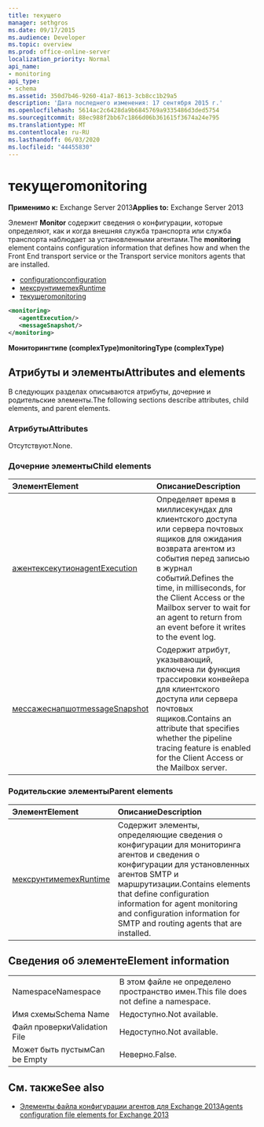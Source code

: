 ```yaml
---
title: текущего
manager: sethgros
ms.date: 09/17/2015
ms.audience: Developer
ms.topic: overview
ms.prod: office-online-server
localization_priority: Normal
api_name:
- monitoring
api_type:
- schema
ms.assetid: 350d7b46-9260-41a7-8613-3cb8cc1b29a5
description: 'Дата последнего изменения: 17 сентября 2015 г.'
ms.openlocfilehash: 5614ac2c6428da9b6845769a9335486d3ded5754
ms.sourcegitcommit: 88ec988f2bb67c1866d06b361615f3674a24e795
ms.translationtype: MT
ms.contentlocale: ru-RU
ms.lasthandoff: 06/03/2020
ms.locfileid: "44455830"
---
```

# <a name="monitoring"></a><span data-ttu-id="cf7f2-103">текущего</span><span class="sxs-lookup"><span data-stu-id="cf7f2-103">monitoring</span></span>
  
<span data-ttu-id="cf7f2-104">**Применимо к:** Exchange Server 2013</span><span class="sxs-lookup"><span data-stu-id="cf7f2-104">**Applies to:** Exchange Server 2013</span></span>
  
<span data-ttu-id="cf7f2-105">Элемент **Monitor** содержит сведения о конфигурации, которые определяют, как и когда внешняя служба транспорта или служба транспорта наблюдает за установленными агентами.</span><span class="sxs-lookup"><span data-stu-id="cf7f2-105">The **monitoring** element contains configuration information that defines how and when the Front End transport service or the Transport service monitors agents that are installed.</span></span> 
  
- [<span data-ttu-id="cf7f2-106">configuration</span><span class="sxs-lookup"><span data-stu-id="cf7f2-106">configuration</span></span>](configuration.md)  
- [<span data-ttu-id="cf7f2-107">мексрунтиме</span><span class="sxs-lookup"><span data-stu-id="cf7f2-107">mexRuntime</span></span>](mexruntime.md)  
- [<span data-ttu-id="cf7f2-108">текущего</span><span class="sxs-lookup"><span data-stu-id="cf7f2-108">monitoring</span></span>](monitoring.md)
  
```XML
<monitoring>
   <agentExecution/>
   <messageSnapshot/>
</monitoring>
```

<span data-ttu-id="cf7f2-109">**Мониторингтипе (complexType)**</span><span class="sxs-lookup"><span data-stu-id="cf7f2-109">**monitoringType (complexType)**</span></span>

## <a name="attributes-and-elements"></a><span data-ttu-id="cf7f2-110">Атрибуты и элементы</span><span class="sxs-lookup"><span data-stu-id="cf7f2-110">Attributes and elements</span></span>

<span data-ttu-id="cf7f2-111">В следующих разделах описываются атрибуты, дочерние и родительские элементы.</span><span class="sxs-lookup"><span data-stu-id="cf7f2-111">The following sections describe attributes, child elements, and parent elements.</span></span>
  
### <a name="attributes"></a><span data-ttu-id="cf7f2-112">Атрибуты</span><span class="sxs-lookup"><span data-stu-id="cf7f2-112">Attributes</span></span>

<span data-ttu-id="cf7f2-113">Отсутствуют.</span><span class="sxs-lookup"><span data-stu-id="cf7f2-113">None.</span></span>
  
### <a name="child-elements"></a><span data-ttu-id="cf7f2-114">Дочерние элементы</span><span class="sxs-lookup"><span data-stu-id="cf7f2-114">Child elements</span></span>

|<span data-ttu-id="cf7f2-115">**Элемент**</span><span class="sxs-lookup"><span data-stu-id="cf7f2-115">**Element**</span></span>|<span data-ttu-id="cf7f2-116">**Описание**</span><span class="sxs-lookup"><span data-stu-id="cf7f2-116">**Description**</span></span>|
|:-----|:-----|
|[<span data-ttu-id="cf7f2-117">ажентексекутион</span><span class="sxs-lookup"><span data-stu-id="cf7f2-117">agentExecution</span></span>](agentexecution.md) <br/> |<span data-ttu-id="cf7f2-118">Определяет время в миллисекундах для клиентского доступа или сервера почтовых ящиков для ожидания возврата агентом из события перед записью в журнал событий.</span><span class="sxs-lookup"><span data-stu-id="cf7f2-118">Defines the time, in milliseconds, for the Client Access or the Mailbox server to wait for an agent to return from an event before it writes to the event log.</span></span>  <br/> |
|[<span data-ttu-id="cf7f2-119">мессажеснапшот</span><span class="sxs-lookup"><span data-stu-id="cf7f2-119">messageSnapshot</span></span>](messagesnapshot.md) <br/> |<span data-ttu-id="cf7f2-120">Содержит атрибут, указывающий, включена ли функция трассировки конвейера для клиентского доступа или сервера почтовых ящиков.</span><span class="sxs-lookup"><span data-stu-id="cf7f2-120">Contains an attribute that specifies whether the pipeline tracing feature is enabled for the Client Access or the Mailbox server.</span></span>  <br/> |
   
### <a name="parent-elements"></a><span data-ttu-id="cf7f2-121">Родительские элементы</span><span class="sxs-lookup"><span data-stu-id="cf7f2-121">Parent elements</span></span>

|<span data-ttu-id="cf7f2-122">**Элемент**</span><span class="sxs-lookup"><span data-stu-id="cf7f2-122">**Element**</span></span>|<span data-ttu-id="cf7f2-123">**Описание**</span><span class="sxs-lookup"><span data-stu-id="cf7f2-123">**Description**</span></span>|
|:-----|:-----|
|[<span data-ttu-id="cf7f2-124">мексрунтиме</span><span class="sxs-lookup"><span data-stu-id="cf7f2-124">mexRuntime</span></span>](mexruntime.md) <br/> |<span data-ttu-id="cf7f2-125">Содержит элементы, определяющие сведения о конфигурации для мониторинга агентов и сведения о конфигурации для установленных агентов SMTP и маршрутизации.</span><span class="sxs-lookup"><span data-stu-id="cf7f2-125">Contains elements that define configuration information for agent monitoring and configuration information for SMTP and routing agents that are installed.</span></span>  <br/> |
   
## <a name="element-information"></a><span data-ttu-id="cf7f2-126">Сведения об элементе</span><span class="sxs-lookup"><span data-stu-id="cf7f2-126">Element information</span></span>

|||
|:-----|:-----|
|<span data-ttu-id="cf7f2-127">Namespace</span><span class="sxs-lookup"><span data-stu-id="cf7f2-127">Namespace</span></span>  <br/> |<span data-ttu-id="cf7f2-128">В этом файле не определено пространство имен.</span><span class="sxs-lookup"><span data-stu-id="cf7f2-128">This file does not define a namespace.</span></span>  <br/> |
|<span data-ttu-id="cf7f2-129">Имя схемы</span><span class="sxs-lookup"><span data-stu-id="cf7f2-129">Schema Name</span></span>  <br/> |<span data-ttu-id="cf7f2-130">Недоступно.</span><span class="sxs-lookup"><span data-stu-id="cf7f2-130">Not available.</span></span>  <br/> |
|<span data-ttu-id="cf7f2-131">Файл проверки</span><span class="sxs-lookup"><span data-stu-id="cf7f2-131">Validation File</span></span>  <br/> |<span data-ttu-id="cf7f2-132">Недоступно.</span><span class="sxs-lookup"><span data-stu-id="cf7f2-132">Not available.</span></span>  <br/> |
|<span data-ttu-id="cf7f2-133">Может быть пустым</span><span class="sxs-lookup"><span data-stu-id="cf7f2-133">Can be Empty</span></span>  <br/> |<span data-ttu-id="cf7f2-134">Неверно.</span><span class="sxs-lookup"><span data-stu-id="cf7f2-134">False.</span></span>  <br/> |
   
## <a name="see-also"></a><span data-ttu-id="cf7f2-135">См. также</span><span class="sxs-lookup"><span data-stu-id="cf7f2-135">See also</span></span>

- [<span data-ttu-id="cf7f2-136">Элементы файла конфигурации агентов для Exchange 2013</span><span class="sxs-lookup"><span data-stu-id="cf7f2-136">Agents configuration file elements for Exchange 2013</span></span>](agents-configuration-file-elements-for-exchange-2013.md)

